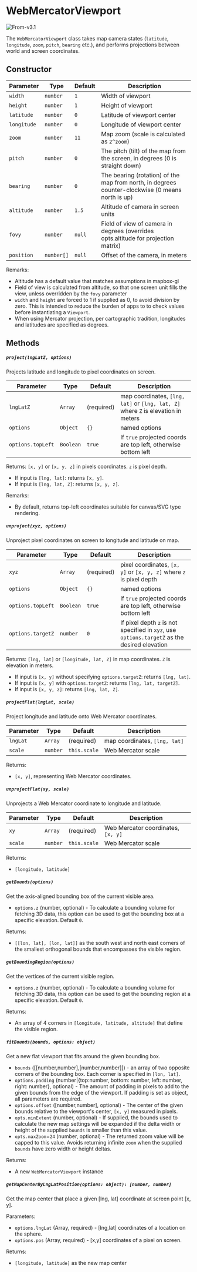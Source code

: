 # WebMercatorViewport

<p class="badges">
  <img src="https://img.shields.io/badge/From-v3.1-blue.svg?style=flat-square" alt="From-v3.1" />
</p>

The `WebMercatorViewport` class takes map camera states (`latitude`, `longitude`, `zoom`, `pitch`, `bearing` etc.),
and performs projections between world and screen coordinates.

## Constructor

| Parameter   | Type       | Default | Description                                                                                      |
| ----------- | ---------- | ------- | ------------------------------------------------------------------------------------------------ |
| `width`     | `number`   | `1`     | Width of viewport                                                                                |
| `height`    | `number`   | `1`     | Height of viewport                                                                               |
| `latitude`  | `number`   | `0`     | Latitude of viewport center                                                                      |
| `longitude` | `number`   | `0`     | Longitude of viewport center                                                                     |
| `zoom`      | `number`   | `11`    | Map zoom (scale is calculated as `2^zoom`)                                                       |
| `pitch`     | `number`   | `0`     | The pitch (tilt) of the map from the screen, in degrees (0 is straight down)                     |
| `bearing`   | `number`   | `0`     | The bearing (rotation) of the map from north, in degrees counter-clockwise (0 means north is up) |
| `altitude`  | `number`   | `1.5`   | Altitude of camera in screen units                                                               |
| `fovy`      | `number`   | `null`  | Field of view of camera in degrees (overrides opts.altitude for projection matrix)               |
| `position`  | `number[]` | `null`  | Offset of the camera, in meters                                                                  |

Remarks:

- Altitude has a default value that matches assumptions in mapbox-gl
- Field of view is calculated from altitude, so that one screen unit fills the view, unless overridden by the `fovy` parameter
- `width` and `height` are forced to 1 if supplied as 0, to avoid
  division by zero. This is intended to reduce the burden of apps to
  to check values before instantiating a `Viewport`.
- When using Mercator projection, per cartographic tradition, longitudes and
  latitudes are specified as degrees.

## Methods

##### `project(lngLatZ, options)`

Projects latitude and longitude to pixel coordinates on screen.

| Parameter         | Type      | Default    | Description                                                                       |
| ----------------- | --------- | ---------- | --------------------------------------------------------------------------------- |
| `lngLatZ`         | `Array`   | (required) | map coordinates, `[lng, lat]` or `[lng, lat, Z]` where `Z` is elevation in meters |
| `options`         | `Object`  | `{}`       | named options                                                                     |
| `options.topLeft` | `Boolean` | `true`     | If `true` projected coords are top left, otherwise bottom left                    |

Returns: `[x, y]` or `[x, y, z]` in pixels coordinates. `z` is pixel depth.

- If input is `[lng, lat]`: returns `[x, y]`.
- If input is `[lng, lat, Z]`: returns `[x, y, z]`.

Remarks:

- By default, returns top-left coordinates suitable for canvas/SVG type
  rendering.

##### `unproject(xyz, options)`

Unproject pixel coordinates on screen to longitude and latitude on map.

| Parameter         | Type      | Default    | Description                                                                                  |
| ----------------- | --------- | ---------- | -------------------------------------------------------------------------------------------- |
| `xyz`             | `Array`   | (required) | pixel coordinates, `[x, y]` or `[x, y, z]` where `z` is pixel depth                          |
| `options`         | `Object`  | `{}`       | named options                                                                                |
| `options.topLeft` | `Boolean` | `true`     | If `true` projected coords are top left, otherwise bottom left                               |
| `options.targetZ` | `number`  | `0`        | If pixel depth `z` is not specified in `xyz`, use `options.targetZ` as the desired elevation |

Returns: `[lng, lat]` or `[longitude, lat, Z]` in map coordinates. `Z` is elevation in meters.

- If input is `[x, y]` without specifying `options.targetZ`: returns `[lng, lat]`.
- If input is `[x, y]` with `options.targetZ`: returns `[lng, lat, targetZ]`.
- If input is `[x, y, z]`: returns `[lng, lat, Z]`.

##### `projectFlat(lngLat, scale)`

Project longitude and latitude onto Web Mercator coordinates.

| Parameter | Type     | Default      | Description                   |
| --------- | -------- | ------------ | ----------------------------- |
| `lngLat`  | `Array`  | (required)   | map coordinates, `[lng, lat]` |
| `scale`   | `number` | `this.scale` | Web Mercator scale            |

Returns:

- `[x, y]`, representing Web Mercator coordinates.

##### `unprojectFlat(xy, scale)`

Unprojects a Web Mercator coordinate to longitude and latitude.

| Parameter | Type     | Default      | Description                        |
| --------- | -------- | ------------ | ---------------------------------- |
| `xy`      | `Array`  | (required)   | Web Mercator coordinates, `[x, y]` |
| `scale`   | `number` | `this.scale` | Web Mercator scale                 |

Returns:

- `[longitude, latitude]`

##### `getBounds(options)`

Get the axis-aligned bounding box of the current visible area.

- `options.z` (number, optional) - To calculate a bounding volume for fetching 3D data, this option can be used to get the bounding box at a specific elevation. Default `0`.

Returns:

- `[[lon, lat], [lon, lat]]` as the south west and north east corners of the smallest orthogonal bounds that encompasses the visible region.

##### `getBoundingRegion(options)`

Get the vertices of the current visible region.

- `options.z` (number, optional) - To calculate a bounding volume for fetching 3D data, this option can be used to get the bounding region at a specific elevation. Default `0`.

Returns:

- An array of 4 corners in `[longitude, latitude, altitude]` that define the visible region.

##### `fitBounds(bounds, options: object)`

Get a new flat viewport that fits around the given bounding box.

- `bounds` ([[number,number],[number,number]]) - an array of two opposite corners of
  the bounding box. Each corner is specified in `[lon, lat]`.
- `options.padding` (number|{top:number, bottom: number, left: number, right: number}, optional) - The amount of
  padding in pixels to add to the given bounds from the edge of the viewport. If padding is set as object, all parameters are
  required.
- `options.offset` ([number,number], optional) - The center of the given bounds relative to the viewport's center, `[x, y]` measured in pixels.
- `opts.minExtent` (number, optional) - If supplied, the bounds used to calculate the new map settings will be expanded if the delta width or height of the supplied `bounds` is smaller than this value.
- `opts.maxZoom`=`24` (number, optional) - The returned zoom value will be capped to this value. Avoids returning infinite `zoom` when the supplied `bounds` have zero width or height deltas.

Returns:

- A new `WebMercatorViewport` instance

##### `getMapCenterByLngLatPosition(options: object): [number, number]`

Get the map center that place a given [lng, lat] coordinate at screen point [x, y].

Parameters:

- `options.lngLat` (Array, required) - [lng,lat] coordinates of a location on the sphere.
- `options.pos` (Array, required) - [x,y] coordinates of a pixel on screen.

Returns:

- `[longitude, latitude]` as the new map center
